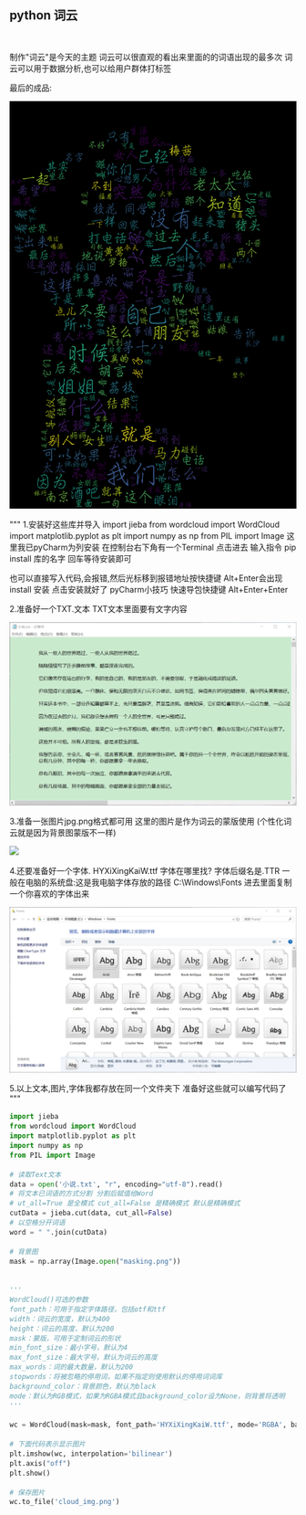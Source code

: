 ## python 词云



​	

制作"词云"是今天的主题
词云可以很直观的看出来里面的的词语出现的最多次
词云可以用于数据分析,也可以给用户群体打标签

最后的成品:

![](https://github.com/Fdaxiong/Chinese-word-cloud/blob/master/cloud_img.png)



"""
1.安装好这些库并导入
    import jieba
    from wordcloud import WordCloud
    import matplotlib.pyplot as plt
    import numpy as np
    from PIL import Image
这里我已pyCharm为列安装
在控制台右下角有一个Terminal 点击进去
输入指令 pip install 库的名字 回车等待安装即可

也可以直接写入代码,会报错,然后光标移到报错地址按快捷键 Alt+Enter会出现 install 安装 点击安装就好了
pyCharm小技巧 快速导包快捷键 Alt+Enter+Enter 

2.准备好一个TXT.文本
    TXT文本里面要有文字内容

![](https://github.com/Fdaxiong/Chinese-word-cloud/blob/master/小说.png)


3.准备一张图片jpg.png格式都可用 
    这里的图片是作为词云的蒙版使用
    (个性化词云就是因为背景图蒙版不一样)

![](F:\python_jxsz\爬虫\crawler\masking.png)

4.还要准备好一个字体.
    HYXiXingKaiW.ttf
    字体在哪里找? 字体后缀名是.TTR
    一般在电脑的系统盘:这是我电脑字体存放的路径  C:\Windows\Fonts
    进去里面复制一个你喜欢的字体出来

![](https://github.com/Fdaxiong/Chinese-word-cloud/blob/master/字体.png)

5.以上文本,图片,字体我都存放在同一个文件夹下
         准备好这些就可以编写代码了
"""

```python
import jieba
from wordcloud import WordCloud
import matplotlib.pyplot as plt
import numpy as np
from PIL import Image

# 读取Text文本
data = open('小说.txt', "r", encoding="utf-8").read()
# 将文本已词语的方式分割 分割后赋值给Word
# ut_all=True 是全模式 cut_all=False 是精确模式 默认是精确模式
cutData = jieba.cut(data, cut_all=False)
# 以空格分开词语
word = " ".join(cutData)

# 背景图
mask = np.array(Image.open("masking.png"))


'''
WordCloud()可选的参数
font_path：可用于指定字体路径，包括otf和ttf
width：词云的宽度，默认为400
height：词云的高度，默认为200
mask：蒙版，可用于定制词云的形状
min_font_size：最小字号，默认为4
max_font_size：最大字号，默认为词云的高度
max_words：词的最大数量，默认为200
stopwords：将被忽略的停用词，如果不指定则使用默认的停用词词库
background_color：背景颜色，默认为black
mode：默认为RGB模式，如果为RGBA模式且background_color设为None，则背景将透明
'''

wc = WordCloud(mask=mask, font_path='HYXiXingKaiW.ttf', mode='RGBA', background_color='black').generate(word)

# 下面代码表示显示图片
plt.imshow(wc, interpolation='bilinear')
plt.axis("off")
plt.show()

# 保存图片
wc.to_file('cloud_img.png')

```






